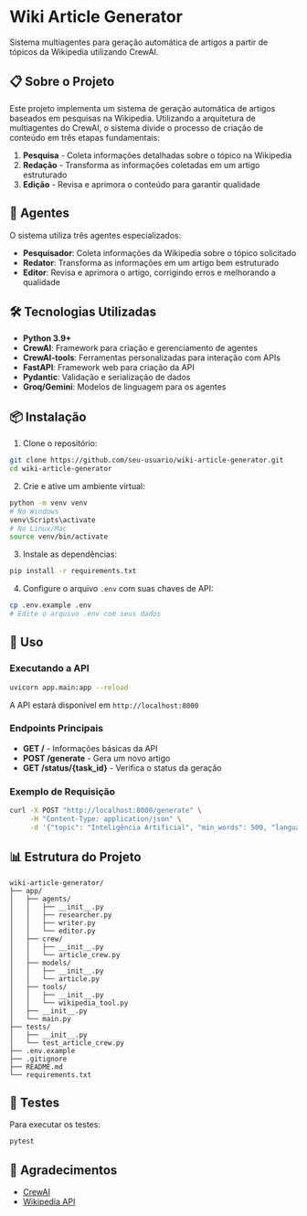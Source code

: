 # Wiki Article Generator

Sistema multiagentes para geração automática de artigos a partir de tópicos da Wikipedia utilizando CrewAI.

## 📋 Sobre o Projeto

Este projeto implementa um sistema de geração automática de artigos baseados em pesquisas na Wikipedia. Utilizando a arquitetura de multiagentes do CrewAI, o sistema divide o processo de criação de conteúdo em três etapas fundamentais:

1. **Pesquisa** - Coleta informações detalhadas sobre o tópico na Wikipedia
2. **Redação** - Transforma as informações coletadas em um artigo estruturado
3. **Edição** - Revisa e aprimora o conteúdo para garantir qualidade

## 🤖 Agentes

O sistema utiliza três agentes especializados:

- **Pesquisador**: Coleta informações da Wikipedia sobre o tópico solicitado
- **Redator**: Transforma as informações em um artigo bem estruturado
- **Editor**: Revisa e aprimora o artigo, corrigindo erros e melhorando a qualidade

## 🛠️ Tecnologias Utilizadas

- **Python 3.9+**
- **CrewAI**: Framework para criação e gerenciamento de agentes
- **CrewAI-tools**: Ferramentas personalizadas para interação com APIs
- **FastAPI**: Framework web para criação da API
- **Pydantic**: Validação e serialização de dados
- **Groq/Gemini**: Modelos de linguagem para os agentes

## 📦 Instalação

1. Clone o repositório:
```bash
git clone https://github.com/seu-usuario/wiki-article-generator.git
cd wiki-article-generator
```

2. Crie e ative um ambiente virtual:
```bash
python -m venv venv
# No Windows
venv\Scripts\activate
# No Linux/Mac
source venv/bin/activate
```

3. Instale as dependências:
```bash
pip install -r requirements.txt
```

4. Configure o arquivo `.env` com suas chaves de API:
```bash
cp .env.example .env
# Edite o arquivo .env com seus dados
```

## 🚀 Uso

### Executando a API

```bash
uvicorn app.main:app --reload
```

A API estará disponível em `http://localhost:8000`

### Endpoints Principais

- **GET /** - Informações básicas da API
- **POST /generate** - Gera um novo artigo
- **GET /status/{task_id}** - Verifica o status da geração

### Exemplo de Requisição

```bash
curl -X POST "http://localhost:8000/generate" \
     -H "Content-Type: application/json" \
     -d '{"topic": "Inteligência Artificial", "min_words": 500, "language": "pt"}'
```

## 📊 Estrutura do Projeto

```
wiki-article-generator/
├── app/
│   ├── agents/
│   │   ├── __init__.py
│   │   ├── researcher.py
│   │   ├── writer.py
│   │   └── editor.py
│   ├── crew/
│   │   ├── __init__.py
│   │   └── article_crew.py
│   ├── models/
│   │   ├── __init__.py
│   │   └── article.py
│   ├── tools/
│   │   ├── __init__.py
│   │   └── wikipedia_tool.py
│   ├── __init__.py
│   └── main.py
├── tests/
│   ├── __init__.py
│   └── test_article_crew.py
├── .env.example
├── .gitignore
├── README.md
└── requirements.txt
```

## 🧪 Testes

Para executar os testes:

```bash
pytest
```

## 🙏 Agradecimentos

- [CrewAI](https://github.com/joaomdmoura/crewAI)
- [Wikipedia API](https://www.mediawiki.org/wiki/API:Main_page)